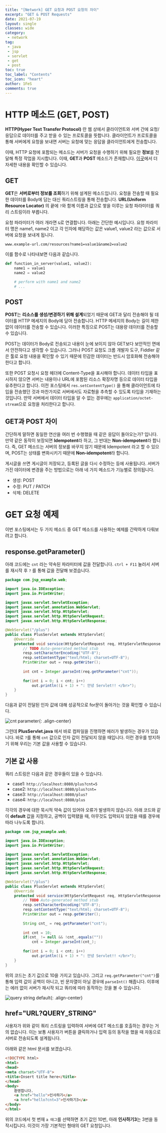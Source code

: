 ```yaml
---
title: "[Network] GET 요청과 POST 요청의 차이"
excerpt: "GET & POST Requests"
date: 2021-07-19
layout: single
classes: wide
category:
 - network
tag:
 - java
 - jsp
 - servlet
 - get
 - post
toc: true
toc_label: "Contents"
toc_icon: "heart"
author: 1FeS
comments: true
---
```


# HTTP 메소드 (GET, POST)

**HTTP(Hyper Text Transfer Protocol)** 란 웹 상에서 클라이언트와 서버 간에 요청/응답으로 데이터를 주고 받을 수 있는 프로토콜을 뜻합니다. 클라이언트가 프로토콜을 통해 서버에게 요청을 보내면 서버는 요청에 맞는 응답을 클라이언트에게 전송합니다.

이때, HTTP 요청에 포함되는 메소드는 서버가 요청을 수행하기 위해 필요한 **정보**를 전달해 특정 작업을 지시합니다. 이때, **GET**과 **POST** 메소드가 존재합니다. [이곳](https://hongsii.github.io/2017/08/02/what-is-the-difference-get-and-post/)에서 더 자세한 내용을 확인할 수 있습니다.

## GET

**GET**은 **서버로부터 정보를 조회**하기 위해 설계된 메소드입니다. 요청을 전송할 때 필요한 데이터를 Body에 담는 대신 쿼리스트링을 통해 전송합니다. **URL(Uniform Resource Locator)** 의 끝에 `?`와 함께 이름과 값으로 쌓을 이루는 요청 파라미터를 쿼리 스트링이라 부릅니다.

요청 파라미터가 여러 개라면 `&`로 연결합니다. 아래는 간단한 예시입니다. 요청 파라미터 명은 name1, name2 이고 각 인자에 해당하는 값은 value1, value2 라는 값으로 서버에 요청을 보내게 됩니다.

`www.example-url.com/resources?name1=value1&name2=value2`

이를 함수로 나타내보면 다음과 같습니다.

```python
def function_in_server(value1, value2):
    name1 = value1
    name2 = value2

    # perform with name1 and name2
    # ...
```

## POST

**POST**는 **리소스를 생성/변경하기 위해 설계**되었기 때문에 GET과 달리 전송해야 될 데이터를 HTTP 메세지의 Body에 담아 전송합니다. HTTP 메세지의 Body는 길이 제한 없이 데이터를 전송할 수 있습니다. 이러한 특징으로 POST는 대용량 데이터를 전송할 수 있습니다.

POST는 데이터가 Body로 전송되고 내용이 눈에 보이지 않아 GET보다 보안적인 면에서 안전하다고 생각할 수 있습니다. 그러나 POST 요청도 크롬 개발자 도구, Fiddler 같은 툴로 요청 내용을 확인할 수 있기 때문에 민감한 데이터는 반드시 암호화해 전송해야 한다고 합니다.

또한 POST 요청시 요청 헤더에 Content-Type을 표시해야 합니다. 데이터 타입을 표시하지 않으면 서버는 내용이나 URL에 포함된 리소스 확장자명 등으로 데이터 타입을 유추한다고 합니다. 이전 포스팅에서 `res.setContentType()` 을 통해 클라이언트에 타입을 전송했던 것과 마찬가지로 서버에서도 자료형을 추측할 수 있도록 타입을 기재하는 것입니다. 만약 서버에서 데이터 타입을 알 수 없는 경우에는 `application/octet-stream`으로 요청을 처리한다고 합니다.

## GET과 POST 차이

간단하게 말하면 동일한 연산을 여러 번 수행했을 때 같은 응답이 돌아오는가? 입니다. 만약 같은 동작이 보장되면 **Idempotent**라 하고, 그 반대는 **Non-idempotent**라 합니다. 즉, GET 메소드는 서버의 정보를 바꾸지 않기 때문에 Idempotent 라고 할 수 있으며, POST는 상태를 변화시키기 때문에 **Non-idempotent**라 합니다.

게시글을 쓰면 게시글이 저장되고, 등록된 글을 다시 수정하는 등에 사용됩니다. 서버가 가진 데이터에 변경을 주는 방법으로는 아래 네 가지 메소드가 기능별로 정의됩니다.

- 생성: POST
- 수정: PUT / PATCH
- 삭제: DELETE

# GET 요청 예제

이번 포스팅에서는 두 가지 메소드 중 GET 메소드를 사용하는 예제를 간략하게 다뤄보려고 합니다.

## response.getParameter()

아래 코드에는 `cnt` 라는 약속된 파라미터에 값을 전달합니다. `ctrl + F11` 눌러서 서버를 재시작 후 `?` 를 통해 값을 전달해 보겠습니다.

```java
package com.jsp_example.web;

import java.io.IOException;
import java.io.PrintWriter;

import javax.servlet.ServletException;
import javax.servlet.annotation.WebServlet;
import javax.servlet.http.HttpServlet;
import javax.servlet.http.HttpServletRequest;
import javax.servlet.http.HttpServletResponse;

@WebServlet("/plus")
public class PlusServlet extends HttpServlet{
	@Override
	protected void service(HttpServletRequest req, HttpServletResponse resp) throws ServletException, IOException {
		// TODO Auto-generated method stub
		resp.setCharacterEncoding("UTF-8");
		resp.setContentType("text/html; charset=UTF-8");
		PrintWriter out = resp.getWriter();
		
		int cnt = Integer.parseInt(req.getParameter("cnt"));
		
		for(int i = 0; i < cnt; i++)
			out.println((i + 1) + ": 안녕 Servlet!! </br>");
	}
}
```

다음과 같이 전달된 인자 값에 대해 성공적으로 for문이 돌아가는 것을 확인할 수 있습니다.

![cnt parameter](/_img/2021-07-19/cnt_5.jpg){: .align-center}

그런데 **PlusServlet.java** 에서 바로 컴파일을 진행하면 에러가 발생하는 경우가 있습니다. 바로 `?`를 통해 `cnt` 값으로 인자 값이 전달되지 않을 때입니다. 이런 경우를 방지하기 위해 우리는 기본 값을 사용할 수 있습니다.

## 기본 값 사용

쿼리 스트링은 다음과 같은 경우들이 있을 수 있습니다.

- case1: `http://localhost:8080/plus?cnt=5`
- case2: `http://localhost:8080/plus?cnt=`
- case3: `http://localhost:8080/plus?`
- case4: `http://localhost:8080/plus`

각각의 경우에 대한 묵시적 약속 값이 있어야 오류가 발생하지 않습니다. 아래 코드와 같이 **default** 값을 지정하고, 공백이 입력됐을 때, 아무것도 입력되지 않았을 때를 경우에 따라 나누도록 합니다.

```java
package com.jsp_example.web;

import java.io.IOException;
import java.io.PrintWriter;

import javax.servlet.ServletException;
import javax.servlet.annotation.WebServlet;
import javax.servlet.http.HttpServlet;
import javax.servlet.http.HttpServletRequest;
import javax.servlet.http.HttpServletResponse;

@WebServlet("/plus")
public class PlusServlet extends HttpServlet{
	@Override
	protected void service(HttpServletRequest req, HttpServletResponse resp) throws ServletException, IOException {
		// TODO Auto-generated method stub
		resp.setCharacterEncoding("UTF-8");
		resp.setContentType("text/html; charset=UTF-8");
		PrintWriter out = resp.getWriter();
		
		String cnt_ = req.getParameter("cnt");
		
		int cnt = 10;
		if(cnt_ != null && !cnt_.equals(""))
			cnt = Integer.parseInt(cnt_);
		
		for(int i = 0; i < cnt; i++)
			out.println((i + 1) + ": 안녕 Servlet!! </br>");
	}
}
```

위의 코드는 초기 값으로 10을 가지고 있습니다. 그리고 `req.getParameter("cnt")`를 통해 입력 값이 공백이 아니고, 빈 문자열이 아닐 경우에 `parseInt()` 해줍니다. 이후에는 에러 없이 서버가 재시작 되고 쿼리에 따라 동작하는 것을 볼 수 있습니다.

![query string default](/_img/2021-07-19/query_string_default.gif){: .align-center}

## href="URL?QUERY_STRING"

사용자가 위와 같이 쿼리 스트링을 입력하여 서버에 GET 메소드를 호출하는 경우는 거의 없습니다. 이는 보통 사용자가 버튼을 클릭하거나 입력 등의 동작을 했을 때 자동으로 서버로 전송되도록 설계됩니다.

아래와 같은 html 문서를 보겠습니다.

```html
<!DOCTYPE html>
<html>
<head>
<meta charset="UTF-8">
<title>Insert title here</title>
</head>
<body>
	환영합니다.
    <a href="hello">인사하기</a>
    <a href="hello?cnt=3">인사하기3</a>
</body>
</html>
```

위의 코드에서 첫 번재 `a 태그`를 선택하면 초기 값인 10번, 아래 **인사하기3**는 3번을 동작시킵니다. 이것이 가장 기본적인 형태의 GET 요청입니다.
